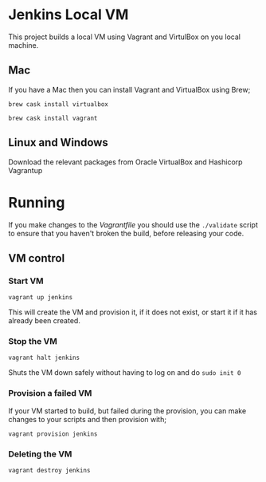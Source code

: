 # Jenkins Local VM

This project builds a local VM using Vagrant and VirtulBox on you local machine.

## Mac

If you have a Mac then you can install Vagrant and VirtualBox using Brew;

``` brew cask install virtualbox ```

``` brew cask install vagrant ```

## Linux and Windows

Download the relevant packages from Oracle VirtualBox and Hashicorp Vagrantup

# Running

If you make changes to the *Vagrantfile* you should use the ``` ./validate ``` script to ensure that you haven't broken the build, before releasing your code.

## VM control

### Start VM

``` vagrant up jenkins ```

This will create the VM and provision it, if it does not exist, or start it if it has already been created.

### Stop the VM

``` vagrant halt jenkins ```

Shuts the VM down safely without having to log on and do ``` sudo init 0 ```

### Provision a failed VM

If your VM started to build, but failed during the provision, you can make changes to your scripts and then provision with;

``` vagrant provision jenkins ```

### Deleting the VM

``` vagrant destroy jenkins ```

